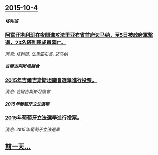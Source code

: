 ## [2015-10-4](/news/2015/10/4/index.md)

##### 塔利班
### [阿富汗塔利班在夜間進攻法里亚布省首府迈马纳，至5日被政府軍擊退，23名塔利班成員陣亡。 ](/news/2015/10/4/阿富汗塔利班在夜間進攻法里亚布省首府迈马纳-至5日被政府軍擊退-23名塔利班成員陣亡.md)
_消息: 塔利班, 法里亚布省, 迈马纳_

##### 吉爾吉斯斯坦議會
### [2015年吉爾吉斯斯坦議會選舉進行投票。 ](/news/2015/10/4/2015年吉爾吉斯斯坦議會選舉進行投票.md)
_消息: 吉爾吉斯斯坦議會_

##### 2015年葡萄牙立法選舉
### [2015年葡萄牙立法選舉進行投票。 ](/news/2015/10/4/2015年葡萄牙立法選舉進行投票.md)
_消息: 2015年葡萄牙立法選舉_

## [前一天...](/news/2015/10/3/index.md)


